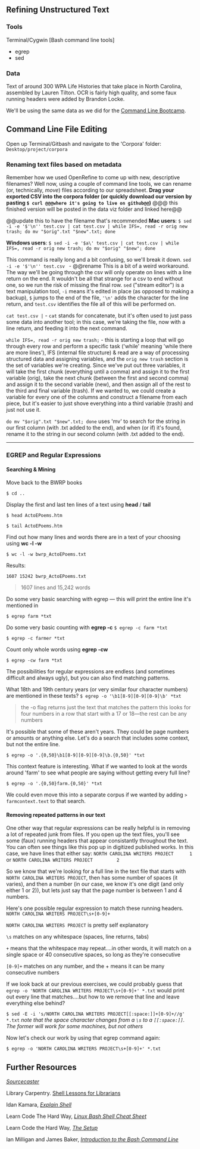 ## Refining Unstructured Text

### Tools
Terminal/Cygwin [Bash command line tools]
-	egrep
-	sed

### Data
Text of around 300 WPA Life Histories that take place in North Carolina, assembled by Lauren Tilton. OCR is fairly high quality, and some faux running headers were added by Brandon Locke. 

We'll be using the same data as we did for the [Command Line Bootcamp](https://github.com/dhatwake2019/day2/raw/master/commandlinebootcamp/interviewfiles.zip).

## Command Line File Editing

Open up Terminal/Gitbash and navigate to the 'Corpora' folder: `Desktop/project/corpora`

### Renaming text files based on metadata
Remember how we used OpenRefine to come up with new, descriptive filenames? Well now, using a couple of command line tools, we can rename (or, technically, *move*) files according to our spreadsheet. **Drag your exported CSV into the corpora folder (or quickly download our version by pasting `$ curl @@@where it's going to live on github@@`)** @@@ this finished version will be posted in the data viz folder and linked here@@

@@update this to have the filename that's recommended
**Mac users**: 
`$ sed -i -e '$'\n'' test.csv | cat test.csv | while IFS=, read -r orig new trash; do mv "$orig".txt "$new".txt; done`

**Windows users**: 
`$ sed -i -e '$a\' test.csv | cat test.csv | while IFS=, read -r orig new trash; do mv "$orig" "$new"; done`

This command is really long and a bit confusing, so we'll break it down. 
`sed -i -e '$'\n'' test.csv ` - @@rename This is a bit of a weird workaround. The way we'll be going through the csv will only operate on lines with a line return on the end. It wouldn't be all that strange for a csv to end without one, so we run the risk of missing the final row. `sed` ("stream editor") is a text manipulation tool, `-i` means it's edited in place (as opposed to making a backup), `$` jumps to the end of the file, `'\n'` adds the character for the line return, and `test.csv` identifies the file all of this will be performed on.

`cat test.csv |` - `cat` stands for concatenate, but it's often used to just pass some data into another tool; in this case, we're taking the file, now with a line return, and feeding it into the next command.

`while IFS=, read -r orig new trash;` - this is starting a loop that will go through every row and perform a specific task ('while' meaning 'while there are more lines'), IFS (internal file structure) & read are a way of processing structured data and assigning variables, and the `orig new trash` section is the set of variables we're creating. Since we've put out three variables, it will take the first chunk (everything until a comma) and assign it to the first variable (orig), take the next chunk (between the first and second comma) and assign it to the second variable (new), and then assign all of the rest to the third and final variable (trash). If we wanted to, we could create a variable for every one of the columns and construct a filename from each piece, but it's easier to just shove everything into a third variable (trash) and just not use it.

`do mv "$orig".txt "$new".txt; done` uses 'mv' to search for the string in our first column (with .txt added to the end), and when (or if) it's found, rename it to the string in our second column (with .txt added to the end).

----

### EGREP and Regular Expressions

#### Searching & Mining

Move back to the BWRP books

`$ cd ..`

Display the first and last ten lines of a text using **head** / **tail**

`$ head ActoEPoems.htm`

`$ tail ActoEPoems.htm`

Find out how many lines and words there are in a text of your choosing using **wc -l -w**

`$ wc -l -w bwrp_ActoEPoems.txt`

Results:

```
1607 15242 bwrp_ActoEPoems.txt
```
>1607 lines and 15,242 words

Do some very basic searching with egrep — this will print the entire line it's mentioned in

`$ egrep farm *txt`

Do some very basic counting with **egrep -c**
`$ egrep -c farm *txt`

`$ egrep -c farmer *txt`

Count only whole words using **egrep -cw**

`$ egrep -cw farm *txt`

The possibilities for regular expressions are endless (and sometimes difficult and always ugly), but you can also find matching patterns.

What 18th and 19th century years (or very similar four character numbers) are mentioned in these texts?
`$ egrep -o '\b1[8-9][0-9][0-9]\b' *txt`
> the -o flag returns just the text that matches the pattern
this looks for four numbers in a row that start with a 17 or 18—the rest can be any numbers

It's possible that some of these aren't years. They could be page numbers or amounts or anything else. Let's do a search that includes some context, but not the entire line.

`$ egrep -o '.{0,50}\b1[8-9][0-9][0-9]\b.{0,50}' *txt`

This context feature is interesting. What if we wanted to look at the words around 'farm' to see what people are saying without getting every full line?

`$ egrep -o '.{0,50}farm.{0,50}' *txt`

We could even move this into a separate corpus if we wanted by adding `> farmcontext.text` to that search.

#### Removing repeated patterns in our text
One other way that regular expressions can be really helpful is in removing a lot of repeated junk from files. If you open up the text files, you'll see some (faux) running headers that appear consistantly throughout the text. You can often see things like this pop up in digitized published works. In this case, we have lines that either say:
`NORTH CAROLINA WRITERS PROJECT      1` or 
`NORTH CAROLINA WRITERS PROJECT         2`

So we know that we're looking for a full line in the text file that starts with `NORTH CAROLINA WRITERS PROJECT`, then has some number of spaces (it varies), and then a number (in our case, we know it's one digit (and only either 1 or 2)), but lets just say that the page number is between 1 and 4 numbers.

Here's one possible regular expression to match these running headers. `NORTH CAROLINA WRITERS PROJECT\s+[0-9]+`

`NORTH CAROLINA WRITERS PROJECT` is pretty self explanatory

`\s` matches on any whitespace (spaces, line returns, tabs)

`+` means that the whitespace may repeat....in other words, it will match on a single space or 40 consecutive spaces, so long as they're consecutive

`[0-9]+` matches on any number, and the + means it can be many consecutive numbers

If we look back at our previous exercises, we could probably guess that `egrep -o 'NORTH CAROLINA WRITERS PROJECT\s+[0-9]+' *.txt` would print out every line that matches....but how to we remove that line and leave everything else behind?

`$ sed -E -i 's/NORTH CAROLINA WRITERS PROJECT[[:space:]]+[0-9]+//g' *.txt` *note that the space character changes from a `\s` to a `[[:space:]]`. The former will work for some machines, but not others*

Now let's check our work by using that egrep command again:

`$ egrep -o 'NORTH CAROLINA WRITERS PROJECT\s+[0-9]+' *.txt`


## Further Resources

[*Sourcecaster*](https://datapraxis.github.io/sourcecaster/)

Library Carpentry. [Shell Lessons for Librarians](https://librarycarpentry.github.io/lc-shell/)

Idan Kamara, [*Explain Shell*](http://explainshell.com/)

Learn Code The Hard Way, [*Linux Bash Shell Cheat
Sheet*](http://cli.learncodethehardway.org/bash_cheat_sheet.pdf)

Learn Code the Hard Way, [*The
Setup*](http://cli.learncodethehardway.org/book/ex1.html)

Ian Milligan and James Baker, [*Introduction to the Bash Command
Line*](http://programminghistorian.org/lessons/intro-to-bash)
